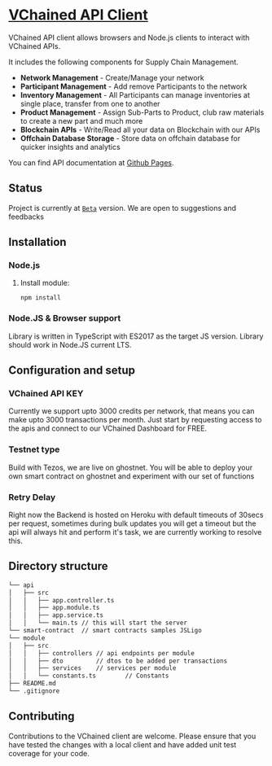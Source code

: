 # [VChained API Client](https://vchained.com/)

VChained API client allows browsers and Node.js clients to interact with VChained APIs. 

It includes the following components for Supply Chain Management.

- **Network Management** - Create/Manage your network
- **Participant Management** - Add remove Participants to the network
- **Inventory Management** - All Participants can manage inventories at single place, transfer from one to another
- **Product Management** - Assign Sub-Parts to Product, club raw materials to create a new part and much more
- **Blockchain APIs** - Write/Read all your data on Blockchain with our APIs
- **Offchain Database Storage** - Store data on offchain database for quicker insights and analytics

You can find API documentation at [Github Pages](http://vtracy.herokuapp.com/docs).

## Status

Project is currently at [`Beta`](https://github.com/Votan-Ventures/VChained) version. We are open to suggestions and feedbacks

## Installation

### Node.js

1. Install module:

   `npm install`

### Node.JS & Browser support

Library is written in TypeScript with ES2017 as the target JS version. Library should work in Node.JS current LTS.


## Configuration and setup
### VChained API KEY

Currently we support upto 3000 credits per network, that means you can make upto 3000 transactions per month. Just start by requesting access to the apis and connect to our VChained Dashboard for FREE.

### Testnet type

Build with Tezos, we are live on ghostnet. You will be able to deploy your own smart contract on ghostnet and experiment with our set of functions

### Retry Delay
Right now the Backend is hosted on Heroku with default timeouts of 30secs per request, sometimes during bulk updates you will get a timeout but the api will always hit and perform it's task, we are currently working to resolve this.

## Directory structure

```bash
└── api
│   ├── src
│   │   ├── app.controller.ts
│   │   ├── app.module.ts
│   │   ├── app.service.ts
│   │   └── main.ts // this will start the server
└── smart-contract  // smart contracts samples JSLigo
└── module
│   ├── src
│   │   ├── controllers // api endpoints per module
│   │   ├── dto         // dtos to be added per transactions 
│   │   ├── services    // services per module   
│   │   └── constants.ts        // Constants
├── README.md
└── .gitignore
```

## Contributing

Contributions to the VChained client are welcome. Please ensure
that you have tested the changes with a local client and have added unit test
coverage for your code.